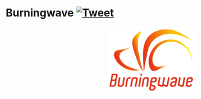 # Burningwave [![Tweet](https://img.shields.io/twitter/url/http/shields.io.svg?style=social)](https://twitter.com/intent/tweet?text=%40Burningwave_fw%20A%20set%20consisting%20of%20a%20%23Java%20frameworks%20building%20library%20and%20other%20applications%20and%20frameworks%20based%20on%20it%20%28&url=https://burningwave.github.io/)

<a href="https://www.burningwave.org">
<img src="https://raw.githubusercontent.com/burningwave/burningwave.github.io/main/logo.png" alt="logo.png" height="180px" align="right"/>
</a>
